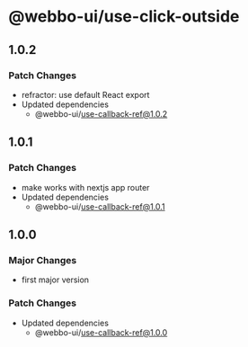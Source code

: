# @webbo-ui/use-click-outside

## 1.0.2

### Patch Changes

- refractor: use default React export
- Updated dependencies
  - @webbo-ui/use-callback-ref@1.0.2

## 1.0.1

### Patch Changes

- make works with nextjs app router
- Updated dependencies
  - @webbo-ui/use-callback-ref@1.0.1

## 1.0.0

### Major Changes

- first major version

### Patch Changes

- Updated dependencies
  - @webbo-ui/use-callback-ref@1.0.0
